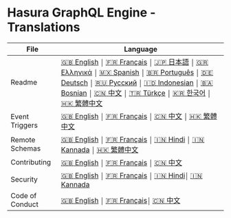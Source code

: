 # Hasura GraphQL Engine - Translations

| File            | Language      |
|-----------------|---------------|
| Readme          | [:uk: English](../README.md) ￨ [:fr: Français](README.french.md) ￨ [:jp: 日本語](README.japanese.md) ￨ [🇬🇷 Ελληνικά](README.greek.md) ￨ [🇲🇽 Spanish](README.mx_spanish.md) ￨ [:brazil: Português](README.portuguese_br.md) ￨ [🇩🇪 Deutsch](README.german.md) ￨ [:ru: Русский](README.russian.md) ￨ [:indonesia: Indonesian](README.indonesian.md) ￨ [:bosnia_herzegovina: Bosnian](README.bosnian.md) ￨ [:cn: 中文](README.chinese.md) ￨ [:tr: Türkçe](README.turkish.md) ￨ [:kr: 한국어](README.korean.md)  ￨ [:hong_kong: 繁體中文](README.chinese_tc.md) 
| Event Triggers  | [:uk: English](../event-triggers.md)  ￨ [:fr: Français](event-triggers.french.md) ￨ [:cn: 中文](event-triggers.chinese.md) ￨ [:hong_kong: 繁體中文](event-triggers.chinese_tc.md) 
| Remote Schemas  | [:uk: English](../remote-schemas.md)  ￨ [:fr: Français](remote-schemas.french.md) ￨ [:india: Hindi](remote-schemas.hindi.md)  ￨ [:india: Kannada](remote-schemas.kannada.md)  ￨ [:hong_kong: 繁體中文](remote-schemas.chinese_tc.md)   
| Contributing    | [:uk: English](../CONTRIBUTING.md)    ￨ [:fr: Français](CONTRIBUTING.french.md) ￨ [:cn: 中文](CONTRIBUTING.chinese.md) | [:cn: 繁體中文](CONTRIBUTING.chinese_tc.md) 
| Security        | [:uk: English](../SECURITY.md)        ￨ [:fr: Français](SECURITY.french.md)  ￨ [:india: Hindi](SECURITY.hindi.md)￨ [:india: Kannada](SECURITY.kannada.md) | [:hong_kong: 繁體中文](SECURITY.chinese_tc.md)
| Code of Conduct | [:uk: English](../code-of-conduct.md) ￨ [:fr: Français](code-of-conduct.french.md)￨ [:cn: 中文](code-of-conduct.chinese.md) | [:hong_kong: 繁體中文](code-of-conduct.chinese_tc.md)
